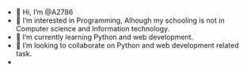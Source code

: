 - 👋 Hi, I’m @A2786
- 👀 I’m interested in Programming, Alhough my schooling is not in Computer science and Information technology.
- 🌱 I’m currently learning Python and web development.
- 💞️ I’m looking to collaborate on Python and web development related task.
-

<!---
A2786/A2786 is a ✨ special ✨ repository because its `README.md` (this file) appears on your GitHub profile.
You can click the Preview link to take a look at your changes.
--->
